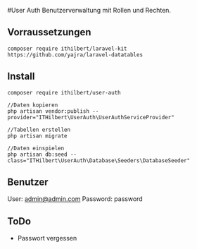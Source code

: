 #User Auth
Benutzerverwaltung mit Rollen und Rechten.

## Vorraussetzungen
```
composer require ithilbert/laravel-kit
https://github.com/yajra/laravel-datatables
```

## Install
```
composer require ithilbert/user-auth

//Daten kopieren
php artisan vendor:publish --provider="ITHilbert\UserAuth\UserAuthServiceProvider"

//Tabellen erstellen
php artisan migrate

//Daten einspielen
php artisan db:seed --class="ITHilbert\UserAuth\Database\Seeders\DatabaseSeeder"

```

## Benutzer
User: admin@admin.com
Password: password


## ToDo
- Passwort vergessen

